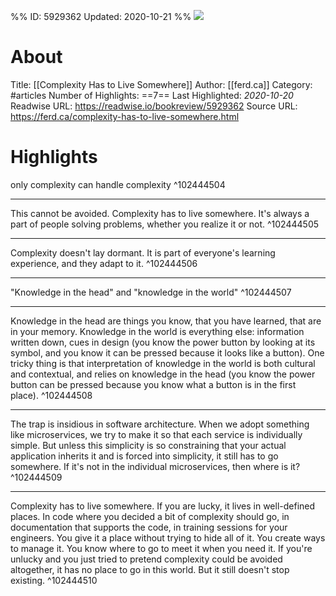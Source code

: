 %%
ID: 5929362
Updated: 2020-10-21
%%
![](https://readwise-assets.s3.amazonaws.com/static/images/article4.6bc1851654a0.png)

# About
Title: [[Complexity Has to Live Somewhere]]
Author: [[ferd.ca]]
Category: #articles
Number of Highlights: ==7==
Last Highlighted: *2020-10-20*
Readwise URL: https://readwise.io/bookreview/5929362
Source URL: https://ferd.ca/complexity-has-to-live-somewhere.html


# Highlights 
only complexity can handle complexity  ^102444504

---

This cannot be avoided. Complexity has to live somewhere. It's always a part of people solving problems, whether you realize it or not.  ^102444505

---

Complexity doesn't lay dormant. It is part of everyone's learning experience, and they adapt to it.  ^102444506

---

"Knowledge in the head" and "knowledge in the world"  ^102444507

---

Knowledge in the head are things you know, that you have learned, that are in your memory. Knowledge in the world is everything else: information written down, cues in design (you know the power button by looking at its symbol, and you know it can be pressed because it looks like a button). One tricky thing is that interpretation of knowledge in the world is both cultural and contextual, and relies on knowledge in the head (you know the power button can be pressed because you know what a button is in the first place).  ^102444508

---

The trap is insidious in software architecture. When we adopt something like microservices, we try to make it so that each service is individually simple. But unless this simplicity is so constraining that your actual application inherits it and is forced into simplicity, it still has to go somewhere. If it's not in the individual microservices, then where is it?  ^102444509

---

Complexity has to live somewhere. If you are lucky, it lives in well-defined places. In code where you decided a bit of complexity should go, in documentation that supports the code, in training sessions for your engineers. You give it a place without trying to hide all of it. You create ways to manage it. You know where to go to meet it when you need it. If you're unlucky and you just tried to pretend complexity could be avoided altogether, it has no place to go in this world. But it still doesn't stop existing.  ^102444510

